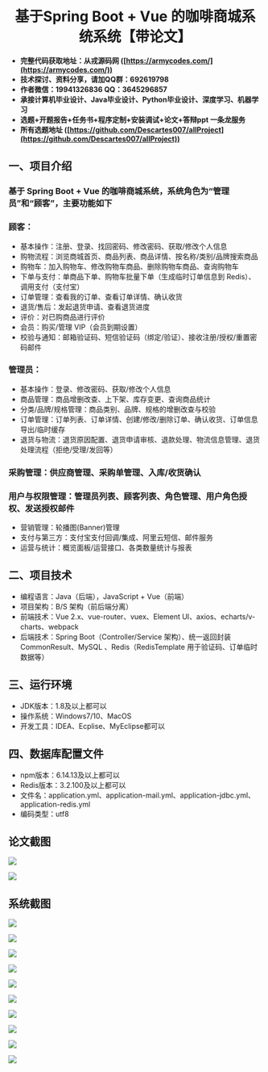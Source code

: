 <h1 align="center">基于Spring Boot + Vue 的咖啡商城系统系统【带论文】</h1></p>

- <b>完整代码获取地址：从戎源码网 ([https://armycodes.com/](https://armycodes.com/))</b>
- <b>技术探讨、资料分享，请加QQ群：692619798</b>
- <b>作者微信：19941326836  QQ：3645296857</b>
- <b>承接计算机毕业设计、Java毕业设计、Python毕业设计、深度学习、机器学习</b>
- <b>选题+开题报告+任务书+程序定制+安装调试+论文+答辩ppt 一条龙服务</b>
- <b>所有选题地址 ([https://github.com/Descartes007/allProject](https://github.com/Descartes007/allProject)) </b>

## 一、项目介绍

### 基于 Spring Boot + Vue 的咖啡商城系统，系统角色为“管理员”和“顾客”，主要功能如下
### 顾客：
- 基本操作：注册、登录、找回密码、修改密码、获取/修改个人信息
- 购物流程：浏览商城首页、商品列表、商品详情、按名称/类别/品牌搜索商品
- 购物车：加入购物车、修改购物车商品、删除购物车商品、查询购物车
- 下单与支付：单商品下单、购物车批量下单（生成临时订单信息到 Redis）、调用支付（支付宝）
- 订单管理：查看我的订单、查看订单详情、确认收货
- 退货/售后：发起退货申请、查看退货进度
- 评价：对已购商品进行评价
- 会员：购买/管理 VIP（会员到期设置）
- 校验与通知：邮箱验证码、短信验证码（绑定/验证）、接收注册/授权/重置密码邮件
### 管理员：
- 基本操作：登录、修改密码、获取/修改个人信息
- 商品管理：商品增删改查、上下架、库存变更、查询商品统计
- 分类/品牌/规格管理：商品类别、品牌、规格的增删改查与校验
- 订单管理：订单列表、订单详情、创建/修改/删除订单、确认收货、订单信息导出/临时缓存
- 退货与物流：退货原因配置、退货申请审核、退款处理、物流信息管理、退货处理流程（拒绝/受理/发回等）
### 采购管理：供应商管理、采购单管理、入库/收货确认
### 用户与权限管理：管理员列表、顾客列表、角色管理、用户角色授权、发送授权邮件
- 营销管理：轮播图(Banner)管理
- 支付与第三方：支付宝支付回调/集成、阿里云短信、邮件服务
- 运营与统计：概览面板/运营接口、各类数量统计与报表

## 二、项目技术

- 编程语言：Java（后端），JavaScript + Vue（前端）
- 项目架构：B/S 架构（前后端分离）
- 前端技术：Vue 2.x、vue-router、vuex、Element UI、axios、echarts/v-charts、webpack
- 后端技术：Spring Boot（Controller/Service 架构）、统一返回封装 CommonResult、MySQL 、Redis（RedisTemplate 用于验证码、订单临时数据等）


## 三、运行环境

- JDK版本：1.8及以上都可以
- 操作系统：Windows7/10、MacOS
- 开发工具：IDEA、Ecplise、MyEclipse都可以

## 四、数据库配置文件

- npm版本：6.14.13及以上都可以
- Redis版本：3.2.100及以上都可以
- 文件名：application.yml、application-mail.yml、application-jdbc.yml、application-redis.yml
- 编码类型：utf8

## 论文截图

![](screenshot/1.png)

![](screenshot/2.png)

## 系统截图

![](screenshot/3.png)

![](screenshot/4.png)

![](screenshot/5.png)

![](screenshot/6.png)

![](screenshot/7.png)

![](screenshot/8.png)

![](screenshot/9.png)

![](screenshot/10.png)

![](screenshot/11.png)

![](screenshot/12.png)